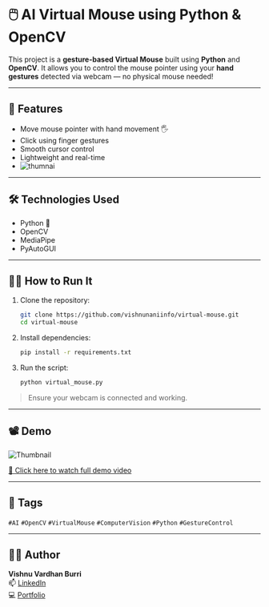 
# 🖱️ AI Virtual Mouse using Python & OpenCV

This project is a **gesture-based Virtual Mouse** built using **Python** and **OpenCV**. It allows you to control the mouse pointer using your **hand gestures** detected via webcam — no physical mouse needed!

---

## 🚀 Features
- Move mouse pointer with hand movement 🖐️
- Click using finger gestures
- Smooth cursor control
- Lightweight and real-time
- ![thumnai](https://github.com/user-attachments/assets/04042989-1846-4c88-8fd2-020b63467f08)


---

## 🛠️ Technologies Used
- Python 🐍
- OpenCV
- MediaPipe
- PyAutoGUI

---

## 🧑‍💻 How to Run It
1. Clone the repository:
   ```bash
   git clone https://github.com/vishnunaniinfo/virtual-mouse.git
   cd virtual-mouse
   ```

2. Install dependencies:
   ```bash
   pip install -r requirements.txt
   ```

3. Run the script:
   ```bash
   python virtual_mouse.py
   ```

> Ensure your webcam is connected and working.

---

## 📽️ Demo

![Thumbnail](https://drive.google.com/uc?id=YOUR_THUMBNAIL_ID)

[🔗 Click here to watch full demo video](https://drive.google.com/file/d/YOUR_VIDEO_ID/view?usp=sharing)

---

## 📌 Tags
`#AI` `#OpenCV` `#VirtualMouse` `#ComputerVision` `#Python` `#GestureControl`

---

## 🙋‍♂️ Author
**Vishnu Vardhan Burri**  
📫 [LinkedIn](https://www.linkedin.com/in/vishnu-vardhanburri/)  
💻 [Portfolio](https://vishnunani.vercel.app/)
